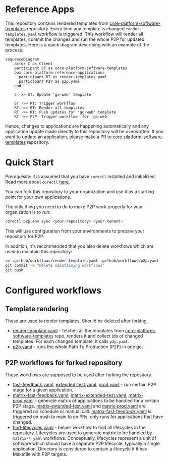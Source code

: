 # Reference Apps

This repository contains rendered templates from [core-platform-software-templates](https://github.com/coreeng/core-platform-software-templates) repository.
Every time any template is changed `render-templates.yaml` workflow is triggered.
This workflow will render all templates, commit the changes and run the whole P2P for updated templates.
Here is a quick diagram describing with an example of the process:
```mermaid
sequenceDiagram
    actor C as Client
    participant ST as core-platform-software-templates
    box core-platform-reference-applications
      participant RT as render-templates.yaml
      participant P2P as p2p.yaml
    end
    
    C ->> ST: Update 'go-web' template
    
    ST ->> RT: Trigger workflow
    RT ->> RT: Render all templates
    RT ->> RT: Push updates for 'go-web' template
    RT ->> P2P: Trigger workflow  for 'go-web'
```

Hence, changes to applications are happening automatically
and any application update made directly to this repository will be overwritten.
If you want to update an application, please make a PR
to [core-platform-software-templates](https://github.com/coreeng/core-platform-software-templates) repository.

# Quick Start
_*Prerequisite*_: it is assumed that you have `corectl` installed and initialized.
Read more about `corectl` [here](https://github.com/coreeng/corectl).

You can fork this repository to your organization and use it as a starting point for your own applications.

The only thing you need to do to make P2P work properly for your organization is to run:
```bash
corectl p2p env sync <your-repository> <your-tenant>
```
This will use configuration from your environments to prepare your repository for P2P.

In addition, it's recommended that you also delete workflows which are used to maintain this repository:
```bash
rm .github/workflows/render-template.yaml .github/workflows/p2p.yaml
git commit -m "Delete maintaining workflows"
git push
```

# Configured workflows

## Template rendering
These are used to render templates. Should be deleted after forking.
- [render-template.yaml](.github/workflows/render-templates.yaml) -
  fetches all the templates from [core-platform-software-templates](https://github.com/coreeng/core-platform-software-templates) repo, 
    renders it and collect ids of changed templates.
  For each changed template, it calls `p2p.yaml`. 
- [p2p.yaml](.github/workflows/p2p.yaml) - runs the whole Path To Production (P2P) in one go.

## P2P workflows for forked repository
These workflows are supposed to be used after forking the repository.
- [fast-feedback.yaml](.github/workflows/fast-feedback.yaml), [extended-test.yaml](.github/workflows/extended-test.yaml), [prod.yaml](.github/workflows/prod.yaml) - run certain P2P stage for a given application.
- [matrix-fast-feedback.yaml](.github/workflows/matrix-fast-feedback.yaml),
  [matrix-extended-test.yaml](.github/workflows/matrix-extended-test.yaml),
  [matrix-prod.yaml](.github/workflows/matrix-prod.yaml) -
  generate matrix of applications to be handled for a certain P2P stage.
    [matrix-extended-test.yaml](.github/workflows/matrix-extended-test.yaml) and [matrix-prod.yaml](.github/workflows/matrix-prod.yaml) are triggered on schedule or manual call.
    [matrix-fast-feedback.yaml](.github/workflows/matrix-fast-feedback.yaml) is triggered on push to main to on PRs.
  only runs for applications that have changed.
- [find-lifecycles.yaml](.github/workflows/find-lifecycles.yaml) -
  helper workflow to find all lifecycles in the repository.
  Lifecycles are used to generate matrix to be handled by `matrix-*.yaml` workflows.
  Conceptually, lifecycles represent a unit of software which should have a separate P2P lifecycle, typically a single 
  application.
  Directory is considered to contain a lifecycle if it has Makefile with P2P targets.
